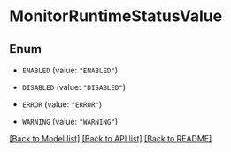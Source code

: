 # MonitorRuntimeStatusValue

## Enum


* `ENABLED` (value: `"ENABLED"`)

* `DISABLED` (value: `"DISABLED"`)

* `ERROR` (value: `"ERROR"`)

* `WARNING` (value: `"WARNING"`)


[[Back to Model list]](../README.md#documentation-for-models) [[Back to API list]](../README.md#documentation-for-api-endpoints) [[Back to README]](../README.md)


